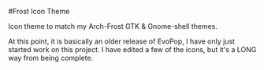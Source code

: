 #Frost Icon Theme

Icon theme to match my Arch-Frost GTK & Gnome-shell themes.

At this point, it is basically an older release of EvoPop, I have only just started work on this project. I have edited a few of the icons, but it's a LONG way from being complete.

